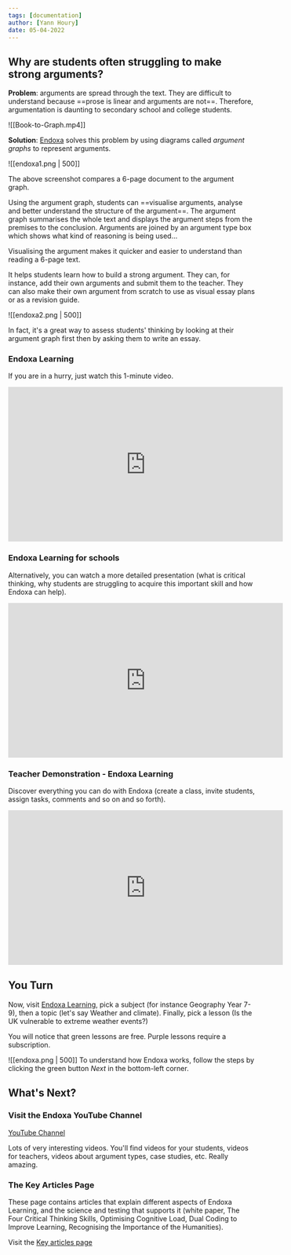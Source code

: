 ```yaml
---
tags: [documentation]
author: [Yann Houry]
date: 05-04-2022
---
```


## Why are students often struggling to make strong arguments?
**Problem**: arguments are spread through the text. They are difficult to understand because ==prose is linear and arguments are not==. Therefore, argumentation is daunting to secondary school and college students.

![[Book-to-Graph.mp4]]

**Solution**: [Endoxa](https://endoxalearning.com/) solves this problem by using diagrams called *argument graphs* to represent arguments. 

![[endoxa1.png | 500]]

The above screenshot compares a 6-page document to the argument graph.

Using the argument graph, students can ==visualise arguments, analyse and better understand the structure of the argument==. The argument graph summarises the whole text and displays the argument steps from the premises to the conclusion. Arguments are joined by an argument type box which shows what kind of reasoning is being used...

Visualising the argument makes it quicker and easier to understand than reading a 6-page text.

It helps students learn how to build a strong argument. They can, for instance, add their own arguments and submit them to the teacher. They can also make their own argument from scratch to use as visual essay plans or as a revision guide.

![[endoxa2.png | 500]]

In fact, it's a great way to assess students' thinking by looking at their argument graph first then by asking them to write an essay.

### Endoxa Learning
If you are in a hurry, just watch this 1-minute video.

<iframe width="560" height="315" src="https://www.youtube.com/embed/QjoRuigPbBM" title="YouTube video player" frameborder="0" allow="accelerometer; autoplay; clipboard-write; encrypted-media; gyroscope; picture-in-picture" allowfullscreen></iframe>

### Endoxa Learning for schools
Alternatively, you can watch a more detailed presentation (what is critical thinking, why students are struggling to acquire this important skill and how Endoxa can help).

<iframe width="560" height="315" src="https://www.youtube.com/embed/h9KUQlpSa4o" title="YouTube video player" frameborder="0" allow="accelerometer; autoplay; clipboard-write; encrypted-media; gyroscope; picture-in-picture" allowfullscreen></iframe>

### Teacher Demonstration - Endoxa Learning
Discover everything you can do with Endoxa (create a class, invite students, assign tasks, comments and so on and so forth).

<iframe width="560" height="315" src="https://www.youtube.com/embed/HWLP-uowEUg" title="YouTube video player" frameborder="0" allow="accelerometer; autoplay; clipboard-write; encrypted-media; gyroscope; picture-in-picture" allowfullscreen></iframe>

## You Turn
Now, visit [Endoxa Learning](https://app.endoxalearning.com/), pick a subject (for instance Geography Year 7-9), then a topic (let's say Weather and climate). Finally, pick a lesson (Is the UK vulnerable to extreme weather events?)

You will notice that green lessons are free. Purple lessons require a subscription.

![[endoxa.png | 500]]
To understand how Endoxa works, follow the steps by clicking the green button *Next* in the bottom-left corner.

## What's Next?
### Visit the Endoxa YouTube Channel
[YouTube Channel](https://www.youtube.com/channel/UCMcrqdVGOS-FlCH3qNn-loQ) 

Lots of very interesting videos. You'll find videos for your students, videos for teachers, videos about argument types, case studies, etc. Really amazing.

### The Key Articles Page
These page contains articles that explain different aspects of Endoxa Learning, and the science and testing that supports it (white paper, The Four Critical Thinking Skills, Optimising Cognitive Load, Dual Coding to Improve Learning, Recognising the Importance of the Humanities).

Visit the [Key articles page](https://endoxalearning.com/key-articles/)